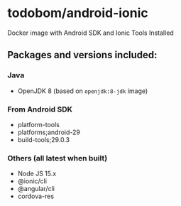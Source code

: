 # todobom/android-ionic

Docker image with Android SDK and Ionic Tools Installed

## Packages and versions included:

### Java
* OpenJDK 8 (based on `openjdk:8-jdk` image)

### From Android SDK

* platform-tools
* platforms;android-29
* build-tools;29.0.3

### Others (all latest when built)

* Node JS 15.x
* @ionic/cli
* @angular/cli
* cordova-res
